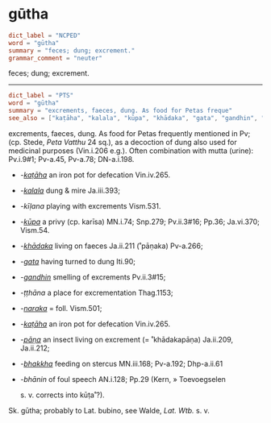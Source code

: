 # gūtha

``` toml
dict_label = "NCPED"
word = "gūtha"
summary = "feces; dung; excrement."
grammar_comment = "neuter"
```

feces; dung; excrement.

--------------------

``` toml
dict_label = "PTS"
word = "gūtha"
summary = "excrements, faeces, dung. As food for Petas freque"
see_also = ["kaṭāha", "kalala", "kūpa", "khādaka", "gata", "gandhin", "naraka", "kaṭāha", "pāṇa", "bhakkha"]
```

excrements, faeces, dung. As food for Petas frequently mentioned in Pv; (cp. Stede, *Peta Vatthu* 24 sq.), as a decoction of dung also used for medicinal purposes (Vin.i.206 e.g.). Often combination with mutta (urine): Pv.i.9#1; Pv\-a.45, Pv\-a.78; DN\-a.i.198.

* *\-[kaṭāha](kaṭāha.md)* an iron pot for defecation Vin.iv.265.
* *\-[kalala](kalala.md)* dung & mire Ja.iii.393;
* *\-kīḷana* playing with excrements Vism.531.
* *\-[kūpa](kūpa.md)* a privy (cp. karīsa) MN.i.74; Snp.279; Pv.ii.3#16; Pp.36; Ja.vi.370; Vism.54.
* *\-[khādaka](khādaka.md)* living on faeces Ja.ii.211 (˚pāṇaka) Pv\-a.266;
* *\-[gata](gata.md)* having turned to dung Iti.90;
* *\-[gandhin](gandhin.md)* smelling of excrements Pv.ii.3#15;
* *\-ṭṭhāna* a place for excrementation Thag.1153;
* *\-[naraka](naraka.md)* = foll. Vism.501;
* *\-[kaṭāha](kaṭāha.md)* an iron pot for defecation Vin.iv.265.
* *\-[pāṇa](pāṇa.md)* an insect living on excrement (= ˚khādakapāṇa) Ja.ii.209, Ja.ii.212;
* *\-[bhakkha](bhakkha.md)* feeding on stercus MN.iii.168; Pv\-a.192; Dhp\-a.ii.61
* *\-bhānin* of foul speech AN.i.128; Pp.29 (Kern,
  » Toevoegselen

   s. v. corrects into kūṭa˚?).

Sk. gūtha; probably to Lat. bubino, see Walde, *Lat. Wtb.* s. v.

